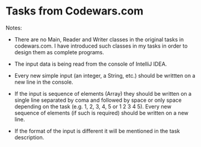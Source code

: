 # Tasks from Codewars.com 


Notes:  

- There are no Main, Reader and Writer classes in the original tasks in codewars.com. I have introduced such classes in my tasks in order to design them as complete programs.  

- The input data is being read from the console of IntelliJ IDEA.  

- Every new simple input (an integer, a String, etc.) should be writtten on a new line in the console.  

- If the input is sequence of elements (Array) they should be written on a single line separated by coma and followed by space or only space depending on the task (e.g. 1, 2, 3, 4, 5 or 1 2 3 4 5). Every new sequence of elements (if such is required) should be written on a new line.    

- If the format of the input is different it will be mentioned in the task description.   
